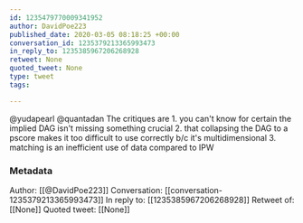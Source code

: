 ```yaml
---
id: 1235479770009341952
author: DavidPoe223
published_date: 2020-03-05 08:18:25 +00:00
conversation_id: 1235379213365993473
in_reply_to: 1235385967206268928
retweet: None
quoted_tweet: None
type: tweet
tags:

---
```


@yudapearl @quantadan The critiques are 1. you can't know for certain the implied DAG isn't missing something crucial 2. that collapsing the DAG to a pscore makes it too difficult to use correctly b/c it's multidimensional 3. matching is an inefficient use of data compared to IPW

### Metadata

Author: [[@DavidPoe223]]
Conversation: [[conversation-1235379213365993473]]
In reply to: [[1235385967206268928]]
Retweet of: [[None]]
Quoted tweet: [[None]]
